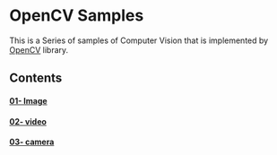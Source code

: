
# OpenCV Samples
This is a Series of samples of Computer Vision that is implemented by [OpenCV](https://github.com/opencv/opencv) library.

## Contents 
#### [01- Image](/01-%20image)
#### [02- video](02-%20video)
#### [03- camera](03%20-%20camera)